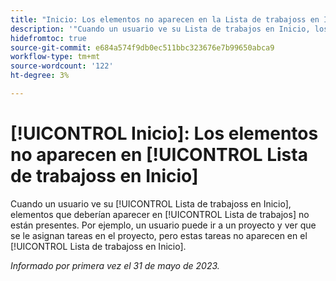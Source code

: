 ```yaml
---
title: "Inicio: Los elementos no aparecen en la Lista de trabajoss en Inicio"
description: '"Cuando un usuario ve su Lista de trabajos en Inicio, los elementos que deberían aparecer en la Lista de trabajos no están presentes. Por ejemplo, un usuario puede ir a un proyecto y ver que se le asignan tareas en el proyecto, pero estas tareas no aparecen en la Lista de trabajoss en Inicio del usuario".'
hidefromtoc: true
source-git-commit: e684a574f9db0ec511bbc323676e7b99650abca9
workflow-type: tm+mt
source-wordcount: '122'
ht-degree: 3%

---
```



# [!UICONTROL Inicio]: Los elementos no aparecen en [!UICONTROL Lista de trabajoss en Inicio]

Cuando un usuario ve su [!UICONTROL Lista de trabajoss en Inicio], elementos que deberían aparecer en [!UICONTROL Lista de trabajos] no están presentes. Por ejemplo, un usuario puede ir a un proyecto y ver que se le asignan tareas en el proyecto, pero estas tareas no aparecen en el [!UICONTROL Lista de trabajoss en Inicio].

_Informado por primera vez el 31 de mayo de 2023._


